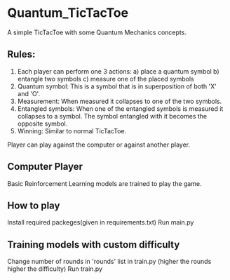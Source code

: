 # Quantum_TicTacToe
A simple TicTacToe with some Quantum Mechanics concepts.

## Rules:
1) Each player can perform one 3 actions: a) place a quantum symbol b) entangle two symbols c) measure one of the placed symbols
2) Quantum symbol: This is a symbol that is in superposition of both 'X' and 'O'.
3) Measurement: When measured it collapses to one of the two symbols.
4) Entangled symbols: When one of the entangled symbols is measured it collapses to a symbol. The symbol entangled with it becomes the opposite symbol.
5) Winning: Similar to normal TicTacToe.


Player can play against the computer or against another player.

## Computer Player
Basic Reinforcement Learning models are trained to play the game.


## How to play
Install required packeges(given in requirements.txt)
Run main.py

## Training models with custom difficulty
Change number of rounds in 'rounds' list in train.py (higher the rounds higher the difficulty)
Run train.py
